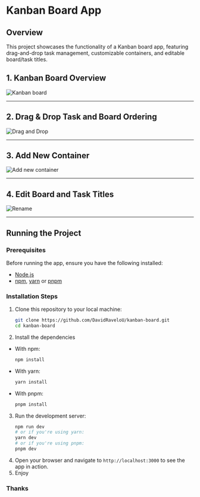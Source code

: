 # Kanban Board App 

## Overview
This project showcases the functionality of a Kanban board app, featuring drag-and-drop task management, customizable containers, and editable board/task titles.

## 1. Kanban Board Overview
![Kanban board](https://github.com/user-attachments/assets/fd7a4197-98c1-41f2-bf1e-70ad91f53d47)

---

## 2. Drag & Drop Task and Board Ordering
![Drag and Drop](https://github.com/user-attachments/assets/8bd6ce5a-bdd4-44ff-bfc8-6faa637e975b)

---

## 3. Add New Container
![Add new container](https://github.com/user-attachments/assets/46fce958-a2f8-4ffa-803b-84ab0d3b01e9)

---

## 4. Edit Board and Task Titles
![Rename](https://github.com/user-attachments/assets/47843505-3ae0-4f1c-ba35-91fde90ba431)

---

## Running the Project

### Prerequisites
Before running the app, ensure you have the following installed:

- [Node.js](https://nodejs.org/)
- [npm](https://www.npmjs.com/), [yarn](https://yarnpkg.com/) or [pnpm](https://pnpm.io/)

### Installation Steps
1. Clone this repository to your local machine:
   ```bash
   git clone https://github.com/DavidRaveloU/kanban-board.git
   cd kanban-board
   ```
2. Install the dependencies
- With npm:
   ```bash
   npm install
   ```
- With yarn:
   ```bash
   yarn install
   ```
- With pnpm:
   ```bash
   pnpm install
   ```
3. Run the development server:
   ```bash
   npm run dev
   # or if you're using yarn:
   yarn dev
   # or if you're using pnpm:
   pnpm dev
   ```
4. Open your browser and navigate to `http://localhost:3000` to see the app in action.
5. Enjoy

### Thanks
